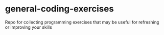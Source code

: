 # general-coding-exercises
Repo for collecting programming exercises that may be useful for refreshing or improving your skills
